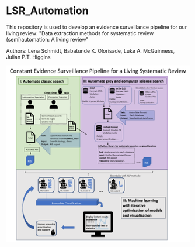 # LSR_Automation
This repository is used to develop an evidence surveillance pipeline for our living review: "Data extraction methods for systematic review (semi)automation: A living review"

Authors:
Lena Schmidt,
Babatunde K. Olorisade,
Luke A. McGuinness,
Julian P.T. Higgins


![](pictures/Pipeline.png)
